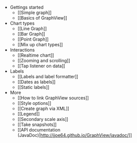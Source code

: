 * Gettings started
  * [[Simple graph]]
  * [[Basics of GraphView]]
* Chart types
  * [[Line Graph]]
  * [[Bar Graph]]
  * [[Point Graph]]
  * [[Mix up chart types]]
* Interactions
  * [[Realtime chart]]
  * [[Zooming and scrolling]]
  * [[Tap listener on data]]
* Labels
  * [[Labels and label formatter]]
  * [[Dates as labels]]
  * [[Static labels]]
* More
  * [[How to link GraphView sources]]
  * [[Style options]]
  * [[Create graph via XML]]
  * [[Legend]]
  * [[Secondary scale axis]]
  * [[Take snapshots]]
  * [[API documentation (JavaDoc)|http://jjoe64.github.io/GraphView/javadoc/]]